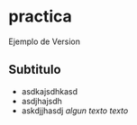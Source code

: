 # practica
Ejemplo de Version
## Subtitulo
* asdkajsdhkasd
* asdjhajsdh
* askdjjhasdj
_algun texto_
*texto*
